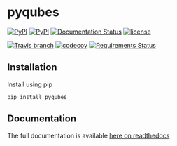# pyqubes

[![PyPI](https://img.shields.io/pypi/v/pyqubes.svg)](https://pypi.python.org/pypi/pyqubes)
[![PyPI](https://img.shields.io/pypi/pyversions/pyqubes.svg)](https://pypi.python.org/pypi/pyqubes)
[![Documentation Status](https://readthedocs.org/projects/pyqubes/badge/?version=master)](http://pyqubes.readthedocs.io/en/master/?badge=master)
[![license](https://img.shields.io/github/license/tommilligan/pyqubes.svg)](https://pypi.python.org/pypi/pyqubes)

[![Travis branch](https://img.shields.io/travis/tommilligan/pyqubes/develop.svg)](https://travis-ci.org/tommilligan/pyqubes)
[![codecov](https://codecov.io/gh/tommilligan/pyqubes/branch/develop/graph/badge.svg)](https://codecov.io/gh/tommilligan/pyqubes)
[![Requirements Status](https://requires.io/github/tommilligan/pyqubes/requirements.svg?branch=develop)](https://requires.io/github/tommilligan/pyqubes/requirements/?branch=develop)


## Installation

Install using pip
```
pip install pyqubes
```


## Documentation

The full documentation is available [here on readthedocs](http://pyqubes.readthedocs.io/en/master/)

